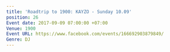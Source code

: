 ```yaml
---
title: 'Roadtrip to 1900: KAYZO - Sunday 10.09'
position: 26
Event date: 2017-09-09 07:00:00 +07:00
Venue: 1900
Event URL: https://www.facebook.com/events/166692903879849/
Genre: DJ
---
```


